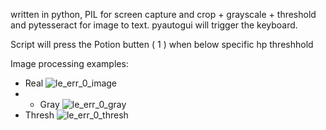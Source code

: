 
written in python, PIL for screen capture and crop + grayscale + threshold and pytesseract for image to text. pyautogui will trigger the keyboard.

Script will press the Potion butten ( 1 ) when below specific hp threshhold

Image processing examples:
- Real ![le_err_0_image](https://github.com/user-attachments/assets/eceba24f-6bc1-4522-be2f-bb1920c1463e)
- - Gray ![le_err_0_gray](https://github.com/user-attachments/assets/a447c199-7f3f-4f76-a4c6-e414477d3836)
- Thresh ![le_err_0_thresh](https://github.com/user-attachments/assets/54f1eca5-d416-4869-bcae-bb53f6dd5000)
